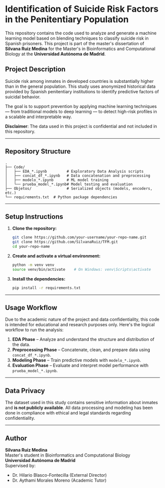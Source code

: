 
# Identification of Suicide Risk Factors in the Penitentiary Population

This repository contains the code used to analyze and generate a machine learning model based on blending techniques to classify suicide risk in Spanish prisoners. This project is part of the master's dissertation of **Silvana Ruiz Medina** for the Master's in Bioinformatics and Computational Biology at the **Universidad Autónoma de Madrid**.

## Project Description

Suicide risk among inmates in developed countries is substantially higher than in the general population. This study uses anonymized historical data provided by Spanish penitentiary institutions to identify predictive factors of suicidal behavior. 

The goal is to support prevention by applying machine learning techniques — from traditional models to deep learning — to detect high-risk profiles in a scalable and interpretable way.

**Disclaimer**: The data used in this project is confidential and not included in this repository.

---

## Repository Structure

```
.
├── Code/
│   ├── EDA_*.ipynb         # Exploratory Data Analysis scripts
│   ├── concat_df_*.ipynb   # Data concatenation and preprocessing
│   ├── modelo_*.ipynb      # ML model training
│   └── prueba_model_*.ipynb# Model testing and evaluation
├── Objetos/                # Serialized objects (models, encoders, etc.)
└── requirements.txt  # Python package dependencies
```

---

## Setup Instructions

1. **Clone the repository:**

   ```bash
   git clone https://github.com/your-username/your-repo-name.git
   git clone https://github.com/SilvanaRuiz/TFM.git
   cd your-repo-name
   ```

2. **Create and activate a virtual environment:**

   ```bash
   python -m venv venv
   source venv/bin/activate    # On Windows: venv\Scripts\activate
   ```

3. **Install the dependencies:**

   ```bash
   pip install -r requirements.txt
   ```

---

## Usage Workflow

Due to the academic nature of the project and data confidentiality, this code is intended for educational and research purposes only. Here's the logical workflow to run the analysis:

1. **EDA Phase** – Analyze and understand the structure and distribution of the data.
2. **Preprocessing Phase** – Concatenate, clean, and prepare data using `concat_df_*.ipynb`.
3. **Modeling Phase** – Train predictive models with `modelo_*.ipynb`.
4. **Evaluation Phase** – Evaluate and interpret model performance with `prueba_model_*.ipynb`.

---

## Data Privacy

The dataset used in this study contains sensitive information about inmates and **is not publicly available**. All data processing and modeling has been done in compliance with ethical and legal standards regarding confidentiality.

---

## Author

**Silvana Ruiz Medina**  
Master's student in Bioinformatics and Computational Biology     
**Universidad Autónoma de Madrid**  
Supervised by:  
- Dr. Hilario Blasco-Fontecilla (External Director)  
- Dr. Aythami Morales Moreno (Academic Tutor)


